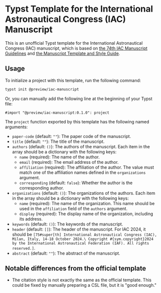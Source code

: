 # Typst Template for the International Astronautical Congress (IAC) Manuscript

This is an unofficial Typst template for the International Astronautical Congress (IAC) manuscript, which is based on [the 74th IAC Manuscript Guidelines](https://www.iafastro.org/assets/files/IAC%202023%20Manuscript%20Guidelines.pdf) and [the Manuscript Template and Style Guide](https://www.iafastro.org/assets/files/IAC%202023_Manuscript-Template.doc).

## Usage

To initialize a project with this template, run the following command:

```bash
typst init @preview/iac-manuscript
```

Or, you can manually add the following line at the beginning of your Typst file:

```typst
#import "@preview/iac-manuscript:0.1.0": project
```

The `project` function exported by this template has the following named arguments:

- `paper-code` (default: `""`): The paper code of the manuscript.
- `title` (default: `""`): The title of the manuscript.
- `authors` (default: `()`): The authors of the manuscript. Each item in the array should be a dictionary with the following keys:
  - `name` (required): The name of the author.
  - `email` (required): The email address of the author.
  - `affiliation` (required): The affiliation of the author. The value must match one of the affiliation names defined in the `organizations` argument.
  - `corresponding` (default: `false`): Whether the author is the corresponding author.
- `organizations` (default: `()`): The organizations of the authors. Each item in the array should be a dictionary with the following keys:
  - `name` (required): The name of the organization. This name should be used in the `affiliation` field of the `authors` argument.
  - `display` (required): The display name of the organization, including its address.
- `keywords` (default: `()`): The keywords of the manuscript.
- `header` (default: `[]`): The header of the manuscript. For IAC 2024, it should be `[75#super[th] International Astronautical Congress (IAC), Milan, Italy, 14-18 October 2024.\ Copyright #{sym.copyright}2024 by the International Astronautical Federation (IAF). All rights reserved.]`.
- `abstract` (default: `""`): The abstract of the manuscript.

## Notable differences from the official template

- The citation style is not exactly the same as the official template. This could be fixed by manually preparing a CSL file, but it is "good enough."
